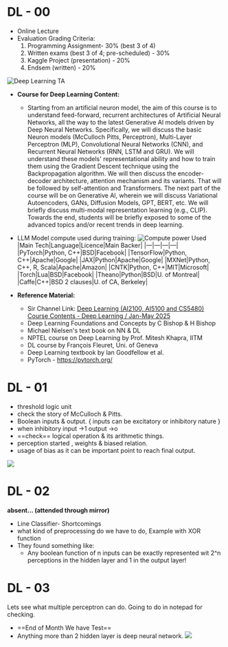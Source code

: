 # DL - 00
- Online Lecture
- Evaluation Grading Criteria:
  1. Programming Assignment- 30% (best 3 of 4)
  2. Written exams (best 3 of 4; pre-scheduled) - 30%
  3. Kaggle Project (presentation) - 20%
  4. Endsem (written) - 20%

![Deep Learning TA](Deep%20learning%20TAs.png)

- **Course for Deep Learning Content:** 
	- Starting from an artificial neuron model, the aim of this course is to understand feed-forward, recurrent architectures of Artificial Neural Networks, all the way to the latest Generative Al models driven by Deep Neural Networks. Specifically, we will discuss the basic Neuron models (McCulloch Pitts, Perceptron), Multi-Layer Perceptron (MLP), Convolutional Neural Networks (CNN), and Recurrent Neural Networks (RNN, LSTM and GRU). We will understand these models' representational ability and how to train them using the Gradient Descent technique using the Backpropagation algorithm. We will then discuss the encoder-decoder architecture, attention mechanism and its variants. That will be followed by self-attention and Transformers. The next part of the course will be on Generative Al, wherein we will discuss Variational Autoencoders, GANs, Diffusion Models, GPT, BERT, etc. We will briefly discuss multi-modal representation learning (e.g., CLIP). Towards the end, students will be briefly exposed to some of the advanced topics and/or recent trends in deep learning.

- LLM Model compute used during training:
![Compute power Used](Deep%20learning%20model%20compute.jpg)
	|Main Tech|Language|Licence|Main Backer|
	|—|—|—|—|
	|PyTorch|Python, C++|BSD|Facebook|
	|TensorFlow|Python, C++|Apache|Google|
	|JAX|Python|Apache|Google|
	|MXNet|Python, C++, R, Scala|Apache|Amazon|
	|CNTK|Python, C++|MIT|Microsoft|
	|Torch|Lua|BSD|Facebook|
	|Theano|Python|BSD|U. of Montreal|
	|Caffe|C++|BSD 2 clauses|U. of CA, Berkeley|

- **Reference Material:**
	- Sir Channel Link: [Deep Learning (AI2100, AI5100 and CS5480) Course Contents - Deep Learning / Jan-May 2025](https://krmopuri.github.io/dl25/)
	- Deep Learning Foundations and Concepts by C Bishop & H Bishop
	- ﻿﻿Michael Nielsen's text book on NN & DL
	- ﻿﻿NPTEL course on Deep Learning by Prof. Mitesh Khapra, IITM
	- ﻿﻿DL course by François Fleuret, Uni. of Geneva
	- ﻿﻿Deep Learning textbook by lan Goodfellow et al.
	- ﻿﻿PyTorch - https://pytorch.org/
# DL - 01
- threshold logic unit 
- check the story of McCulloch & Pitts.
- Boolean inputs & output. { inputs can be excitatory or inhibitory nature }
- when inhibitory input →1 output →o 
- ==check== logical operation & its arithmetic things.
- perception started , weights & biased relation.
- usage of bias as it can be important point to reach final output.

![](Deep%20learning%20-%2001.png)

# DL - 02

**absent… (attended through mirror)**
- Line Classifier- Shortcomings
- what kind of preprocessing do we have to do, Example with XOR function
- They found something like:
	- Any boolean function of n inputs can be exactly represented wit 2^n perceptions in the hidden layer and 1 in the output layer!

# DL - 03

Lets see what multiple perceptron can do.
Going to do in notepad for checking.
- ==End of Month We have Test==
- Anything more than 2 hidden layer is deep neural network.
![](Deep%20learning%2003.png)



